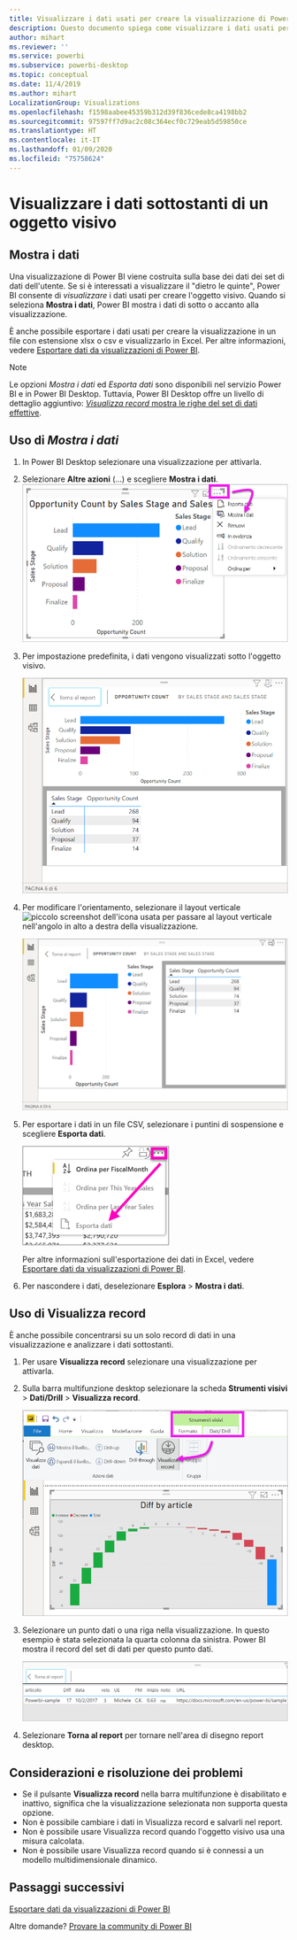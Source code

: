 ```yaml
---
title: Visualizzare i dati usati per creare la visualizzazione di Power BI
description: Questo documento spiega come visualizzare i dati usati per creare un oggetto visivo in Power BI e come esportarli in un file in formato CSV.
author: mihart
ms.reviewer: ''
ms.service: powerbi
ms.subservice: powerbi-desktop
ms.topic: conceptual
ms.date: 11/4/2019
ms.author: mihart
LocalizationGroup: Visualizations
ms.openlocfilehash: f1598aabee45359b312d39f836cede8ca4198bb2
ms.sourcegitcommit: 97597ff7d9ac2c08c364ecf0c729eab5d59850ce
ms.translationtype: HT
ms.contentlocale: it-IT
ms.lasthandoff: 01/09/2020
ms.locfileid: "75758624"
---
```

# <a name="display-a-visualizations-underlying-data"></a>Visualizzare i dati sottostanti di un oggetto visivo

## <a name="show-data"></a>Mostra i dati
Una visualizzazione di Power BI viene costruita sulla base dei dati dei set di dati dell'utente. Se si è interessati a visualizzare il "dietro le quinte", Power BI consente di *visualizzare* i dati usati per creare l'oggetto visivo. Quando si seleziona **Mostra i dati**, Power BI mostra i dati di sotto o accanto alla visualizzazione.

È anche possibile esportare i dati usati per creare la visualizzazione in un file con estensione xlsx o csv e visualizzarlo in Excel. Per altre informazioni, vedere [Esportare dati da visualizzazioni di Power BI](power-bi-visualization-export-data.md).

> [!NOTE]
> Le opzioni *Mostra i dati* ed *Esporta dati* sono disponibili nel servizio Power BI e in Power BI Desktop. Tuttavia, Power BI Desktop offre un livello di dettaglio aggiuntivo: [*Visualizza record* mostra le righe del set di dati effettive](../desktop-see-data-see-records.md).
> 
> 

## <a name="using-show-data"></a>Uso di *Mostra i dati* 
1. In Power BI Desktop selezionare una visualizzazione per attivarla.

2. Selezionare **Altre azioni** (...) e scegliere **Mostra i dati**. 
    ![Opzione di visualizzazione per Mostra i dati](media/service-reports-show-data/power-bi-more-action.png)


3. Per impostazione predefinita, i dati vengono visualizzati sotto l'oggetto visivo.
   
   ![Visualizzazione verticale dell'oggetto visivo e dei dati](media/service-reports-show-data/power-bi-show-data-below.png)

4. Per modificare l'orientamento, selezionare il layout verticale ![piccolo screenshot dell'icona usata per passare al layout verticale](media/service-reports-show-data/power-bi-vertical-icon-new.png) nell'angolo in alto a destra della visualizzazione.
   
   ![Visualizzazione orizzontale dell'oggetto visivo e dei dati](media/service-reports-show-data/power-bi-show-data-side.png)
5. Per esportare i dati in un file CSV, selezionare i puntini di sospensione e scegliere **Esporta dati**.
   
    ![Selezionare Esporta dati](media/service-reports-show-data/power-bi-export-data-new.png)
   
    Per altre informazioni sull'esportazione dei dati in Excel, vedere [Esportare dati da visualizzazioni di Power BI](power-bi-visualization-export-data.md).
6. Per nascondere i dati, deselezionare **Esplora** > **Mostra i dati**.

## <a name="using-show-records"></a>Uso di Visualizza record
È anche possibile concentrarsi su un solo record di dati in una visualizzazione e analizzare i dati sottostanti. 

1. Per usare **Visualizza record** selezionare una visualizzazione per attivarla. 

2. Sulla barra multifunzione desktop selezionare la scheda **Strumenti visivi** > **Dati/Drill** > **Visualizza record**. 

    ![Screenshot con l'opzione Visualizza record selezionata.](media/service-reports-show-data/power-bi-see-record.png)

3. Selezionare un punto dati o una riga nella visualizzazione. In questo esempio è stata selezionata la quarta colonna da sinistra. Power BI mostra il record del set di dati per questo punto dati.

    ![Screenshot del singolo record del set di dati.](media/service-reports-show-data/power-bi-row.png)

4. Selezionare **Torna al report** per tornare nell'area di disegno report desktop. 

## <a name="considerations-and-troubleshooting"></a>Considerazioni e risoluzione dei problemi

- Se il pulsante **Visualizza record** nella barra multifunzione è disabilitato e inattivo, significa che la visualizzazione selezionata non supporta questa opzione.
- Non è possibile cambiare i dati in Visualizza record e salvarli nel report.
- Non è possibile usare Visualizza record quando l'oggetto visivo usa una misura calcolata.
- Non è possibile usare Visualizza record quando si è connessi a un modello multidimensionale dinamico.  

## <a name="next-steps"></a>Passaggi successivi
[Esportare dati da visualizzazioni di Power BI](power-bi-visualization-export-data.md)    

Altre domande? [Provare la community di Power BI](https://community.powerbi.com/)

